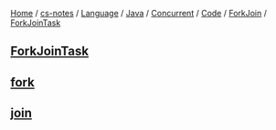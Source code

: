 [Home](https://mengxianbin.github.io) /
[cs-notes](https://mengxianbin.github.io/cs-notes/site) /
[Language](https://mengxianbin.github.io/cs-notes/site/Language) /
[Java](https://mengxianbin.github.io/cs-notes/site/Language/Java) /
[Concurrent](https://mengxianbin.github.io/cs-notes/site/Language/Java/Concurrent) /
[Code](https://mengxianbin.github.io/cs-notes/site/Language/Java/Concurrent/Code) /
[ForkJoin](https://mengxianbin.github.io/cs-notes/site/Language/Java/Concurrent/Code/ForkJoin) /
[ForkJoinTask](https://mengxianbin.github.io/cs-notes/site/Language/Java/Concurrent/Code/ForkJoin/ForkJoinTask)

## [ForkJoinTask](https://mengxianbin.github.io/cs-notes/site/Language/Java/Concurrent/Code/ForkJoin/ForkJoinTask/ForkJoinTask)

## [fork](https://mengxianbin.github.io/cs-notes/site/Language/Java/Concurrent/Code/ForkJoin/ForkJoinTask/fork)

## [join](https://mengxianbin.github.io/cs-notes/site/Language/Java/Concurrent/Code/ForkJoin/ForkJoinTask/join)
